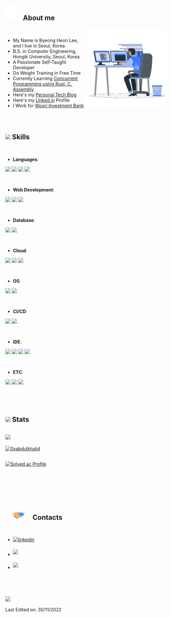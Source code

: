 ## <img src="https://github.com/Kathryn-Jie/Kathryn-Jie/blob/main/wave.gif" width="50px"/>  **About me**

<picture> <img align="right" src="https://github.com/0xAbdulKhalid/0xAbdulKhalid/raw/main/assets/mdImages/Right_Side.gif" width = 250px></picture>

<br>

- My Name is Byeong Heon Lee, and I live in Seoul, Korea
- B.S. in Computer Engineering, Hongik University, Seoul, Korea
- A Passionate Self-Taught Developer
- Do Weight Training in Free Time
- Currently Learning [Concurrent Programming using Rust, C, Assembly](https://www.hanbit.co.kr/store/books/look.php?p_code=B9078925849)
- Here's my [Personal Tech Blog](https://dad-rock.tistory.com/)
- Here's my [Linked.in](https://www.linkedin.com/in/%EB%B3%91%ED%97%8C-%EC%9D%B4-5446251a6/) Profile
- I Work for [Woori Investment Bank](https://www.wooriib.com/en_index.jsp)

<br><br>



## <img src="https://media2.giphy.com/media/QssGEmpkyEOhBCb7e1/giphy.gif?cid=ecf05e47a0n3gi1bfqntqmob8g9aid1oyj2wr3ds3mg700bl&rid=giphy.gif" width ="25"><b> Skills</b>
<br>

<p align="center">

- **Languages**:

<p>
  <img height="30px" src="https://img.shields.io/badge/SPARC Assembly-F80000?style=flat-square&logo=Oracle&logoColor=white"/>
  <img height="30px" src="https://img.shields.io/badge/C Language-A8B9CC?style=flat-square&logo=C&logoColor=white"/>
  <img height="30px" src="https://img.shields.io/badge/C++ Language%20-%2300599C.svg?style=flat-square&logo=c%2B%2B&logoColor=white"/>
  <img height="30px" src="https://img.shields.io/badge/Python-3776AB?style=flat-square&logo=Python&logoColor=white"/>
</p>

<br>   
    
- **Web Development**:

<p>
   <img height="30px" src="https://img.shields.io/badge/HTML-E34F26?style=flat-square&logo=HTML5&logoColor=white"/>
   <img height="30px" src="https://img.shields.io/badge/CSS-1572B6?style=flat-square&logo=CSS3&logoColor=white"/>
   <img height="30px" src="https://img.shields.io/badge/React-61DAFB?style=flat-square&logo=React&logoColor=white"/>
</p>

<br>

- **Database**:

<p>
   <img height="30px" src="https://img.shields.io/badge/PostgreSQL-4169E1?style=flat-square&logo=PostgreSQL&logoColor=white"/>
   <img height="30px" src="https://img.shields.io/badge/MongoDB-47A248?style=flat-square&logo=MongoDB&logoColor=white"/>
</p>

<br>

- **Cloud**:

<p>
   <img height="30px" src="https://img.shields.io/badge/AWS EC2-FF9900?style=flat-square&logo=Amazon EC2&logoColor=white"/>
   <img height="30px" src="https://img.shields.io/badge/AWS RDS-527FFF?style=flat-square&logo=Amazon RDS&logoColor=white"/>
   <img height="30px" src="https://img.shields.io/badge/Heroku-430098?style=flat-square&logo=Heroku&logoColor=white"/>
</p>

<br>

- **OS**:

<p>
   <img height="30px" src="https://img.shields.io/badge/Ubuntu-E95420?style=flat-square&logo=Ubuntu&logoColor=white"/>
   <img height="30px" src="https://img.shields.io/badge/Windows-0078D6?style=flat-square&logo=Windows&logoColor=white"/>
</p>

<br>

- **CI/CD**:

<p>
    <img height="30px" src="https://img.shields.io/badge/Git-F05032?style=flat-square&logo=Git&logoColor=white"/>
    <img height="30px" src="https://img.shields.io/badge/GitHub-181717?style=flat-square&logo=GitHub&logoColor=white"/>
</p>
    
<br>

- **IDE**:

<p>
    <img height="30px" src="https://img.shields.io/badge/Visual Studio-5C2D91?style=flat-square&logo=Visual Studio&logoColor=white"/>
    <img height="30px" src="https://img.shields.io/badge/Visual Studio Code-007ACC?style=flat-square&logo=Visual Studio&logoColor=white"/>
    <img height="30px" src="https://img.shields.io/badge/Data Grip-000000?style=flat-square&logo=DataGrip&logoColor=white"/>
    <img height="30px" src="https://img.shields.io/badge/Jupyter-F37626?style=flat-square&logo=Jupyter&logoColor=white"/>
</p>

<br>

- **ETC**:

<p>
    <img height="30px" src="https://img.shields.io/badge/Excel-217346?style=flat-square&logo=Microsoft Excel&logoColor=white"/>
    <img height="30px" src="https://img.shields.io/badge/LaTex-008080?style=flat-square&logo=LaTex&logoColor=white"/>
    <img height="30px" src="https://img.shields.io/badge/Markdown-000000?style=flat-square&logo=Markdown&logoColor=white"/>
</p> 


</p>

<br>
<br>



<br>


## <img src="https://media.giphy.com/media/iY8CRBdQXODJSCERIr/giphy.gif" width="35"><b> Stats </b>
<br>

<div align="left">

<a href="https://github.com/ByeongHeonLee/">
  <img src="https://github-readme-stats.vercel.app/api?username=ByeongHeonLee&include_all_commits=true&count_private=true&show_icons=true&line_height=20&title_color=7A7ADB&icon_color=2234AE&text_color=D3D3D3&bg_color=0,000000,130F40" width="450"/>
</a>

<br />
<br />

<a href="https://github.com/ByeongHeonLee/">
  <img src="https://github-readme-stats.vercel.app/api/top-langs?username=ByeongHeonLee&show_icons=true&locale=en&layout=compact&line_height=20&title_color=7A7ADB&icon_color=2234AE&text_color=D3D3D3&bg_color=0,000000,130F40" width="375"  alt="0xabdulkhalid"/>
</a>

</div>

<br />

[![Solved.ac Profile](http://mazassumnida.wtf/api/v2/generate_badge?boj=lww7438)](https://solved.ac/lww7438/)

<br>
<br>
<br>



<br>
<br>

## <img src="https://github.com/0xAbdulKhalid/0xAbdulKhalid/raw/main/assets/mdImages/handshake.gif" width ="80"> <b> Contacts </b>
<br>
<div align='left'>

<ul>

<li>
<a href="https://www.linkedin.com/in/%EB%B3%91%ED%97%8C-%EC%9D%B4-5446251a6/" target="_blank">
<img src="https://img.shields.io/badge/linkedin:  Byeong Heon Lee-%2300acee.svg?color=405DE6&style=for-the-badge&logo=linkedin&logoColor=white" alt=linkedin style="margin-bottom: 5px;"/>
</a>
</li>

<br>

<li>
<a href="mailto:lww7438@gmail.com" target="_blank">
<img src="https://img.shields.io/badge/gmail:  lww7438@gmail.com-%23EA4335.svg?style=for-the-badge&logo=gmail&logoColor=white" t=mail style="margin-bottom: 5px;" />
</a>
</li>
	
<br>

<li>
<a href="https://dad-rock.tistory.com/" target="_blank">
<img src="https://img.shields.io/badge/Tistory:  Archive-%23000000.svg?style=for-the-badge&logo=Tistory&logoColor=white" t=mail style="margin-bottom: 5px;" />
</a>
</li>
	
</ul>
</div>

<br />
<br />
<br />
<br />
<img src="https://user-images.githubusercontent.com/73097560/115834477-dbab4500-a447-11eb-908a-139a6edaec5c.gif">

Last Edited on: 30/11/2022
